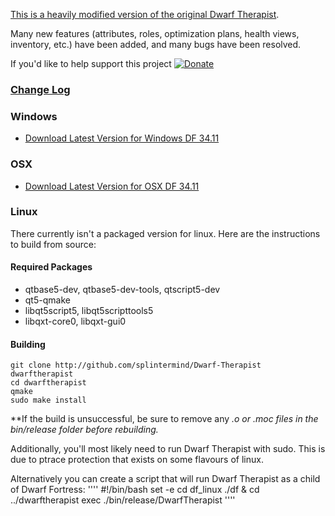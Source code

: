 [This is a heavily modified version of the original Dwarf Therapist](http://code.google.com/p/dwarftherapist/).

Many new features (attributes, roles, optimization plans, health views, inventory, etc.) have been added, and many bugs have been resolved.

If you'd like to help support this project [![Donate](http://dl.dropbox.com/u/185441/happy-thoughts.png)](https://www.paypal.com/cgi-bin/webscr?cmd=_donations&business=GM5Z6DYJEVW56&lc=CA&item_name=Donation&currency_code=CAD&bn=PP%2dDonationsBF%3abtn_donate_SM%2egif%3aNonHosted)

### [Change Log](https://github.com/splintermind/Dwarf-Therapist/wiki/Change-Log "Full Change Log")

### Windows
* [Download Latest Version for Windows DF 34.11](http://dffd.wimbli.com/file.php?id=7184 "DFFD")

### OSX
* [Download Latest Version for OSX DF 34.11](http://dffd.wimbli.com/file.php?id=8418 "DFFD")

### Linux
There currently isn't a packaged version for linux. Here are the instructions to build from source:

#### Required Packages
* qtbase5-dev, qtbase5-dev-tools, qtscript5-dev
* qt5-qmake
* libqt5script5, libqt5scripttools5
* libqxt-core0, libqxt-gui0

#### Building
````
git clone http://github.com/splintermind/Dwarf-Therapist dwarftherapist
cd dwarftherapist
qmake
sudo make install
````

**If the build is unsuccessful, be sure to remove any *.o or *.moc files in the bin/release folder before rebuilding.**

Additionally, you'll most likely need to run Dwarf Therapist with sudo. This is due to ptrace protection that exists on some flavours of linux.

Alternatively you can create a script that will run Dwarf Therapist as a child of Dwarf Fortress:
''''
#!/bin/bash
set -e
cd df_linux 
./df &
cd ../dwarftherapist 
exec ./bin/release/DwarfTherapist
''''